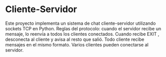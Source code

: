 # Cliente-Servidor
Este proyecto implementa un sistema de chat cliente-servidor utilizando sockets TCP en Python.
Reglas del protocolo: cuando el servidor recibe un mensaje, lo reenvía a todos los clientes conectados. Cuando recibe EXIT , desconecta al cliente y avisa al resto que salió. Todo cliente recibe mensajes en el mismo formato.
Varios clientes pueden conectarse al servidor.
